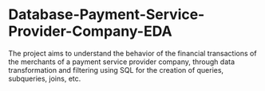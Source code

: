 # Database-Payment-Service-Provider-Company-EDA
The project aims to understand the behavior of the financial transactions of the merchants of a payment service provider company, through data transformation and filtering using SQL for the creation of queries, subqueries, joins, etc.
